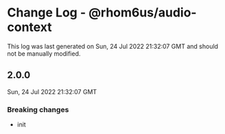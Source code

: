 # Change Log - @rhom6us/audio-context

This log was last generated on Sun, 24 Jul 2022 21:32:07 GMT and should not be manually modified.

## 2.0.0
Sun, 24 Jul 2022 21:32:07 GMT

### Breaking changes

- init

